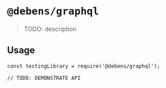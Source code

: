 # `@debens/graphql`

> TODO: description

## Usage

```
const testingLibrary = require('@debens/graphql');

// TODO: DEMONSTRATE API
```
